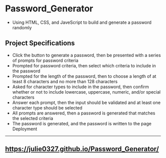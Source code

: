 # Password_Generator

- Using HTML, CSS, and JaveScript to build and generate a password randomly

## Project Specifications

- Click the button to generate a password, then be presented with a series of prompts for password criteria
- Prompted for password criteria, then select which criteria to include in the password
- Prompted for the length of the password, then to choose a length of at least 8 characters and no more than 128 characters
- Asked for character types to include in the password, then confirm whether or not to include lowercase, uppercase, numeric, and/or special characters
- Answer each prompt, then the input should be validated and at least one character type should be selected
- All prompts are answered, then a password is generated that matches the selected criteria
- The password is generated, and the password is written to the page
  Deployment

---

## https://julie0327.github.io/Password_Generator/
